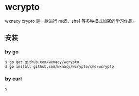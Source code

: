 # wcrypto

wxnacy crypto 是一款进行 md5、sha1 等多种模式加密的学习作品。

## 安装

### by go

```bash
$ go get github.com/wxnacy/wcrypto
$ go install github.com/wxnacy/wcrypto/cmd/wcrypto
```

### by curl

```bash
$ 
```
